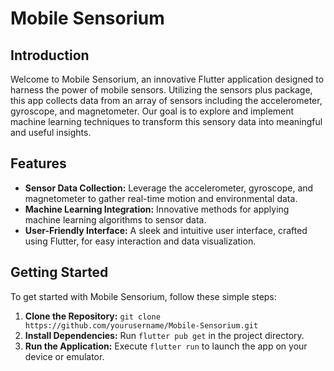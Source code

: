 # Mobile Sensorium

## Introduction
Welcome to Mobile Sensorium, an innovative Flutter application designed to harness the power of mobile sensors. Utilizing the sensors plus package, this app collects data from an array of sensors including the accelerometer, gyroscope, and magnetometer. Our goal is to explore and implement machine learning techniques to transform this sensory data into meaningful and useful insights.

## Features
- **Sensor Data Collection:** Leverage the accelerometer, gyroscope, and magnetometer to gather real-time motion and environmental data.
- **Machine Learning Integration:** Innovative methods for applying machine learning algorithms to sensor data.
- **User-Friendly Interface:** A sleek and intuitive user interface, crafted using Flutter, for easy interaction and data visualization.

## Getting Started
To get started with Mobile Sensorium, follow these simple steps:
1. **Clone the Repository:** `git clone https://github.com/yourusername/Mobile-Sensorium.git`
2. **Install Dependencies:** Run `flutter pub get` in the project directory.
3. **Run the Application:** Execute `flutter run` to launch the app on your device or emulator.


